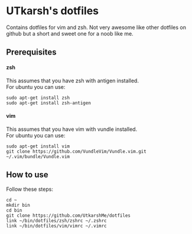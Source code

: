 # UTkarsh's dotfiles

Contains dotfiles for vim and zsh. Not very awesome like other dotfiles on
github but a short and sweet one for a noob like me.


## Prerequisites

#### zsh
This assumes that you have zsh with antigen installed.  
For ubuntu you can use:
```
sudo apt-get install zsh
sudo apt-get install zsh-antigen
```

#### vim
This assumes that you have vim with vundle installed.  
For ubuntu you can use:
```
sudo apt-get install vim
git clone https://github.com/VundleVim/Vundle.vim.git ~/.vim/bundle/Vundle.vim
```


## How to use

Follow these steps:

```
cd ~
mkdir bin
cd bin
git clone https://github.com/UtkarshMe/dotfiles
link ~/bin/dotfiles/zsh/zshrc ~/.zshrc
link ~/bin/dotfiles/vim/vimrc ~/.vimrc
```
